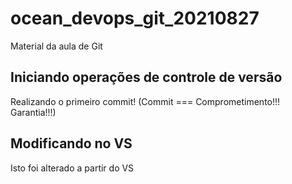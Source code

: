# ocean_devops_git_20210827
Material da aula de Git

## Iniciando operações de controle de versão

Realizando o primeiro commit! (Commit === Comprometimento!!! Garantia!!!)

## Modificando no VS

Isto foi alterado a partir do VS